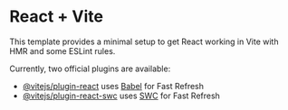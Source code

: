 # React + Vite

This template provides a minimal setup to get React working in Vite with HMR and some ESLint rules.

Currently, two official plugins are available:

- [@vitejs/plugin-react](https://github.com/vitejs/vite-plugin-react/blob/main/packages/plugin-react/README.md) uses [Babel](https://babeljs.io/) for Fast Refresh
- [@vitejs/plugin-react-swc](https://github.com/vitejs/vite-plugin-react-swc) uses [SWC](https://swc.rs/) for Fast Refresh


<!-- # Weather-App
Welcome to our Weather App project, built using React. This application fetches real-time, complex weather data and displays it for various countries, providing important information such as temperature, UV index, wind speed, and more.

# Key Features:
1.Dynamic Backgrounds: The app dynamically changes its background based on the real-time weather of the searched country, enhancing the user experience.  <br>
2.Responsiveness  <br>
3.Comprehensive Coverage

# Built With 
1.React - Back Function Calls   <br>
2.Hooks   <br>
3.Components  <br>
4.States  <br>
5.Events  

# API'S :
1.Weather API: For providing a robust and powerful API with various parameters. Explore API  <br>
2.Material UI: For some of the components, buttons, and icons used in the app. Material Icons
 -->